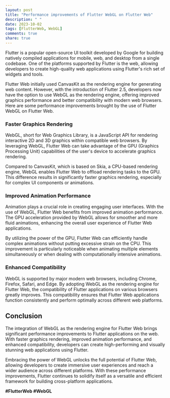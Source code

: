```yaml
---
layout: post
title: "Performance improvements of Flutter WebGL on Flutter Web"
description: " "
date: 2023-10-02
tags: [FlutterWeb, WebGL]
comments: true
share: true
---
```


Flutter is a popular open-source UI toolkit developed by Google for building natively compiled applications for mobile, web, and desktop from a single codebase. One of the platforms supported by Flutter is the web, allowing developers to create high-quality web applications using Flutter's rich set of widgets and tools.

Flutter Web initially used CanvasKit as the rendering engine for generating web content. However, with the introduction of Flutter 2.5, developers now have the option to use WebGL as the rendering engine, offering improved graphics performance and better compatibility with modern web browsers. Here are some performance improvements brought by the use of Flutter WebGL on Flutter Web.

### Faster Graphics Rendering

WebGL, short for Web Graphics Library, is a JavaScript API for rendering interactive 2D and 3D graphics within compatible web browsers. By leveraging WebGL, Flutter Web can take advantage of the GPU (Graphics Processing Unit) capabilities of the user's device to accelerate graphics rendering.

Compared to CanvasKit, which is based on Skia, a CPU-based rendering engine, WebGL enables Flutter Web to offload rendering tasks to the GPU. This difference results in significantly faster graphics rendering, especially for complex UI components or animations.

### Improved Animation Performance

Animation plays a crucial role in creating engaging user interfaces. With the use of WebGL, Flutter Web benefits from improved animation performance. The GPU acceleration provided by WebGL allows for smoother and more fluid animations, enhancing the overall user experience of Flutter Web applications.

By utilizing the power of the GPU, Flutter Web can efficiently handle complex animations without putting excessive strain on the CPU. This improvement is particularly noticeable when animating multiple elements simultaneously or when dealing with computationally intensive animations.

### Enhanced Compatibility

WebGL is supported by major modern web browsers, including Chrome, Firefox, Safari, and Edge. By adopting WebGL as the rendering engine for Flutter Web, the compatibility of Flutter applications on various browsers greatly improves. This compatibility ensures that Flutter Web applications function consistently and perform optimally across different web platforms.

## Conclusion

The integration of WebGL as the rendering engine for Flutter Web brings significant performance improvements to Flutter applications on the web. With faster graphics rendering, improved animation performance, and enhanced compatibility, developers can create high-performing and visually stunning web applications using Flutter.

Embracing the power of WebGL unlocks the full potential of Flutter Web, allowing developers to create immersive user experiences and reach a wider audience across different platforms. With these performance improvements, Flutter continues to solidify itself as a versatile and efficient framework for building cross-platform applications. 

**#FlutterWeb #WebGL**